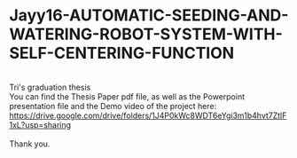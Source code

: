 # Jayy16-AUTOMATIC-SEEDING-AND-WATERING-ROBOT-SYSTEM-WITH-SELF-CENTERING-FUNCTION
<br />Tri's graduation thesis
<br />You can find the Thesis Paper pdf file, as well as the Powerpoint presentation file and the Demo video of the project here:
<br />https://drive.google.com/drive/folders/1J4P0kWc8WDT6eYgi3m1b4hvt7ZtlF1xL?usp=sharing
<br />
<br />Thank you.
